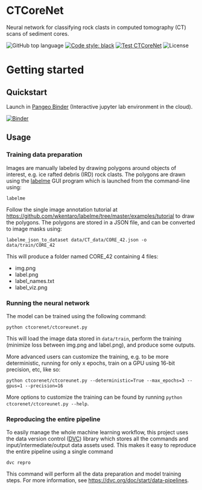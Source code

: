 # CTCoreNet

Neural network for classifying rock clasts in computed tomography (CT) scans of sediment cores.

![GitHub top language](https://img.shields.io/github/languages/top/weiji14/ctcorenet.svg)
[![Code style: black](https://img.shields.io/badge/code%20style-black-000000.svg)](https://github.com/ambv/black)
[![Test CTCoreNet](https://github.com/weiji14/ctcorenet/actions/workflows/python-app.yml/badge.svg)](https://github.com/weiji14/ctcorenet/actions/workflows/python-app.yml)
![License](https://img.shields.io/github/license/weiji14/ctcorenet)

# Getting started

## Quickstart

Launch in [Pangeo Binder](https://pangeo-binder.readthedocs.io) (Interactive jupyter lab environment in the cloud).

[![Binder](https://binder.pangeo.io/badge_logo.svg)](https://binder.pangeo.io/v2/gh/weiji14/ctcorenet/main)

## Usage

### Training data preparation

Images are manually labeled by drawing polygons around objects of interest,
e.g. ice rafted debris (IRD) rock clasts. The polygons are drawn using the
[labelme](https://github.com/wkentaro/labelme) GUI program which is launched
from the command-line using:

    labelme

Follow the single image annotation tutorial at
https://github.com/wkentaro/labelme/tree/master/examples/tutorial to draw the
polygons. The polygons are stored in a JSON file, and can be converted to image
masks using:

    labelme_json_to_dataset data/CT_data/CORE_42.json -o data/train/CORE_42

This will produce a folder named CORE_42 containing 4 files:

- img.png
- label.png
- label_names.txt
- label_viz.png

### Running the neural network

The model can be trained using the following command:

    python ctcorenet/ctcoreunet.py

This will load the image data stored in `data/train`, perform the training
(minimize loss between img.png and label.png), and produce some outputs.

More advanced users can customize the training, e.g. to be more deterministic,
running for only x epochs, train on a GPU using 16-bit precision, etc, like so:

    python ctcorenet/ctcoreunet.py --deterministic=True --max_epochs=3 --gpus=1 --precision=16

More options to customize the training can be found by running
`python ctcorenet/ctcoreunet.py --help`.

### Reproducing the entire pipeline

To easily manage the whole machine learning workflow, this project uses the
data version control ([DVC](https://github.com/iterative/dvc/)) library which
stores all the commands and input/intermediate/output data assets used. This
makes it easy to reproduce the entire pipeline using a single command

    dvc repro

This command will perform all the data preparation and model training steps.
For more information, see https://dvc.org/doc/start/data-pipelines.
